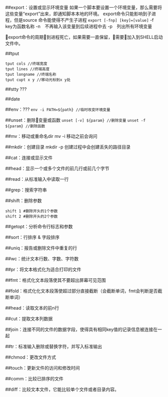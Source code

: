 ##export：设置或显示环境变量
如果一个脚本要设置一个环境变量，那么需要将这些变量“export”出来，即通知脚本本地的环境。
export命令只能影响到子进程，但是source 命令能使得不产生子进程
`export [-fnp] [key]=[value]`
-f　 key为函数名称
-n　不再输入该变量到后续进程中去
-p　列出所有环境变量

export命令的周期到进程死亡，如果需要一直保留，需要加入到SHELL启动文件中。

##tput
```
tput cols //终端宽度
tput lines //终端高度
tput longname //终端名称
tput cupt x y //移动光标到x y处
```

##stty
???

##date


##env：???
`env -i PATH=${path} //临时改变环境变量`

##unset：删除变量或函数
`unset [-v] ${param} //删除变量`
`unset -f ${param} //删除函数`

##mv：移动或重命名dir
mv -i 移动之前会询问

##mkdir：创建目录
mkdir -p 创建过程中会创建丢失的路径目录

##cat：连接或显示文件

##head：显示一个或多个文件的前几行或前几个字节

##read：从标准输入中读取一行

##grep：搜索字符串

##shift：删除参数
```
shift 1 #删除开头的1个参数
shift 2 #删除开头的2个参数
```

##getopt：分析命令行标志和参数

##sort：行排序 & 字段排序

##uniq：报告或删除文件中重复的行

##wc：统计文本行数、字数、字符数

##pr：将文本格式化为适合打印的文件

##fmt：格式化文本段落使其不要超出屏幕可见范围

##fold：格式化化文本段落使超过部分直接截断（会截断单词，fmt会判断是否截断单词）

##head：读取文本的前n行

##cut：提取文本列数据

##join：连接不同的文件的数据字段，使得具有相同key值的记录信息被连接在一起

##tr：标准输入删除或替换字符，并写入标准输出

##chmod：更改文件方式

##touch：更新文件的访问和修改时间

##comm：比较已排序的文件

##diff：比较文本文件，它能比较单个文件或者目录内容。

